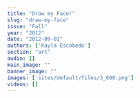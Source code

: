 ```yaml
---
title: "Draw my Face!"
slug: "draw-my-face"
issue: "Fall"
year: "2012"
date: "2012-09-01"
authors: ['Kayla Escobedo']
section: "art"
audio: []
main_image: ""
banner_image: ""
images: ['sites/default/files/3_600.png']
videos: []
---
```

